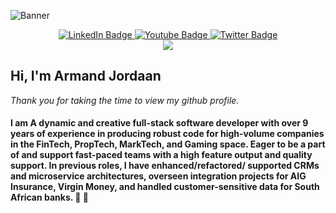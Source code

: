 ![Banner](https://github.com/ArmandJ77/ArmandJ77/blob/main/images/banner.jpg?raw=true)

<div id="badges" align="center">
  <a href="https://www.linkedin.com/in/armandjordaan/">
    <img src="https://img.shields.io/badge/LinkedIn-blue?style=for-the-badge&logo=linkedin&logoColor=white" alt="LinkedIn Badge"/>
  </a>
  <a href="https://www.youtube.com/user/ajgabriel100/playlists">
    <img src="https://img.shields.io/badge/YouTube-red?style=for-the-badge&logo=youtube&logoColor=white" alt="Youtube Badge"/>
  </a>
  <a href="https://twitter.com/jordaan_armand">
    <img src="https://img.shields.io/badge/Twitter-blue?style=for-the-badge&logo=twitter&logoColor=white" alt="Twitter Badge"/>
  </a>
</div>

<div align="center">
    <img src="https://komarev.com/ghpvc/?username=ArmandJ77&style=for-the-badge"/>
</div>

## Hi, I'm Armand Jordaan

*Thank you for taking the time to view my github profile.*

#### I am A dynamic and creative full-stack software developer with over 9 years of experience in producing robust code for high-volume companies in the FinTech, PropTech, MarkTech, and Gaming space. Eager to be a part of and support fast-paced teams with a high feature output and quality support. In previous roles, I have enhanced/refactored/ supported CRMs and microservice architectures, overseen integration projects for AIG Insurance, Virgin Money, and handled customer-sensitive data for South African banks. :rocket: :bank:
